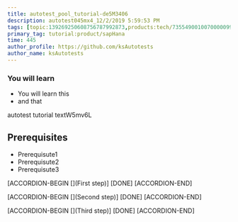 ```yaml
---
title: autotest_pool_tutorial-de5M3406
description: autotest045mx4_12/2/2019 5:59:53 PM
tags: [topic:139269250608756787992873,products:tech/73554900100700000996,tutorial:experience/advanced]
primary_tag: tutorial:product/sapHana
time: 445
author_profile: https://github.com/ksAutotests
author_name: ksAutotests
---
```

### You will learn
- You will learn this
- and that

autotest tutorial textW5mv6L

## Prerequisites
- Prerequisute1
- Prerequisute2
- Prerequisute3

[ACCORDION-BEGIN [](First step)]
[DONE]
[ACCORDION-END]

[ACCORDION-BEGIN [](Second step)]
[DONE]
[ACCORDION-END]

[ACCORDION-BEGIN [](Third step)]
[DONE]
[ACCORDION-END]

